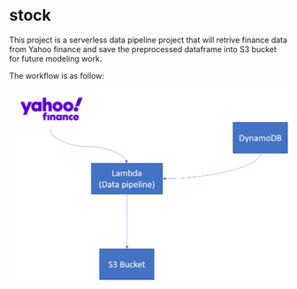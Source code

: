 # stock

This project is a serverless data pipeline project that will retrive finance data from Yahoo finance and save the preprocessed dataframe into S3 bucket for future modeling work.

The workflow is as follow:

![](/flow_chart.png)
